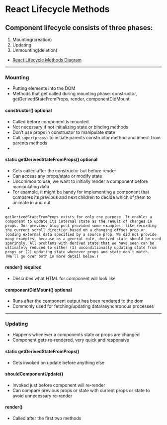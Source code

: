 # React Lifecycle Methods

## Component lifecycle consists of three phases:

1. Mounting(creation)
2. Updating
3. Unmounting(deletion)

- [React Lifecycle Methods Diagram](https://projects.wojtekmaj.pl/react-lifecycle-methods-diagram/)
____________________________________________________________________________

### Mounting

- Putting elements into the DOM
- Methods that get called during mounting phase: constructor, getDerivedStateFromProps, render, componentDidMount

#### constructor() optional

- Called before component is mounted
- Not necessary if not initializing state or binding methods
- Don’t use props in constructor to manipulate state
- Call `super(props)` to initiate parents constructor method and inherit from parents methods
- 

#### static getDerivedStateFromProps() optional

- Gets called after the constructor but before render
- Can access any props/state or modify state
- Uncommon to use, we want to initially render a component before manipulating data
- For example, it might be handy for implementing a <Transition> component that compares its previous and next children to decide which of them to animate in and out
-

```getDerivedStateFromProps exists for only one purpose. It enables a component to update its internal state as the result of changes in props. Our previous blog post provided some examples, like recording the current scroll direction based on a changing offset prop or loading external data specified by a source prop. We did not provide many examples, because as a general rule, derived state should be used sparingly. All problems with derived state that we have seen can be ultimately reduced to either (1) unconditionally updating state from props or (2) updating state whenever props and state don’t match. (We’ll go over both in more detail below.)```

#### render() required

- Describes what HTML for component will look like

#### componentDidMount() optional

- Runs after the component output has been rendered to the dom
- Commonly used for fetching/updating data/asynchronous processes

_____________________________________________________________________________

### Updating

- Happens whenever a components state or props are changed
- Component gets re-rendered, very quick and responsive

#### static getDerivedStateFromProps()

- Gets invoked on update before anything else

#### shouldComponentUpdate()

- Invoked just before component will re-render
- Can compare previous props or state with current props or state to avoid unnecessary re-render

#### render()

- Called after the first two methods